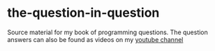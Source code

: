 # the-question-in-question

Source material for my book of programming questions. The question answers can also be found as videos on my [youtube channel](https://www.youtube.com/channel/UC0BAd8tPlDqFvDYBemHcQPQ)
